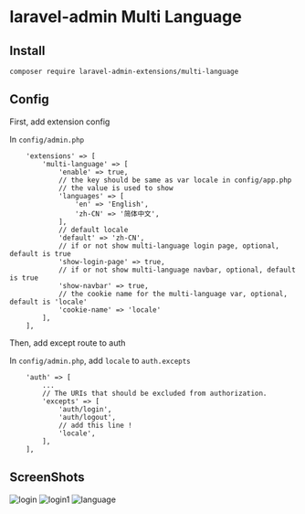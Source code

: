 laravel-admin Multi Language
======

## Install

```
composer require laravel-admin-extensions/multi-language
```

## Config


First, add extension config

In `config/admin.php`

```
    'extensions' => [
        'multi-language' => [
            'enable' => true,
            // the key should be same as var locale in config/app.php
            // the value is used to show
            'languages' => [
                'en' => 'English',
                'zh-CN' => '简体中文',
            ],
            // default locale
            'default' => 'zh-CN',
            // if or not show multi-language login page, optional, default is true
            'show-login-page' => true,
            // if or not show multi-language navbar, optional, default is true
            'show-navbar' => true,
            // the cookie name for the multi-language var, optional, default is 'locale'
            'cookie-name' => 'locale'
        ],
    ],
```

Then, add except route to auth

In `config/admin.php`, add `locale` to `auth.excepts`

```
    'auth' => [
        ...
        // The URIs that should be excluded from authorization.
        'excepts' => [
            'auth/login',
            'auth/logout',
            // add this line !
            'locale',
        ],
    ],

```

## ScreenShots

![login](https://user-images.githubusercontent.com/20313390/60640921-ff109480-9e5b-11e9-8ec8-aee897a8bdcb.jpg)
![login1](https://user-images.githubusercontent.com/20313390/60640924-0041c180-9e5c-11e9-8a2d-539d6214d069.jpg)
![language](https://user-images.githubusercontent.com/20313390/60640919-fc15a400-9e5b-11e9-962d-175fb2f24da1.jpg)
